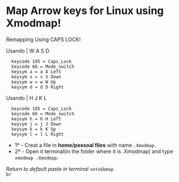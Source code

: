 # Map Arrow keys for Linux using Xmodmap!
Remapping Using CAPS LOCK!



<section>

  Usando | W A S D
```
  keycode 105 = Caps_Lock
  keycode 66 = Mode_switch  
  keysym a = a A Left
  keysym s = s S Down
  keysym w = w W Up
  keysym d = d D Right
```  
  Usando | H J K L
```
  keycode 105 = Caps_Lock
  keycode 66 = Mode_switch  
  keysym h = h H Left
  keysym j = j J Down
  keysym k = k K Up
  keysym l = l L Right
```
<ul>
<li>1º - Creat a file in <b>home/pessoal files</b> with name <code>.Xmodmap</code>.</li>
<li>2º - Open it terminal(in the folder where it is .Xmodmap) and type <code>xmodmap .Xmodmap</code>.</li>
</ul>

<i>Return to default paste in terminal</i> <code>setxkbmap br</code> 
  

  
</section>
